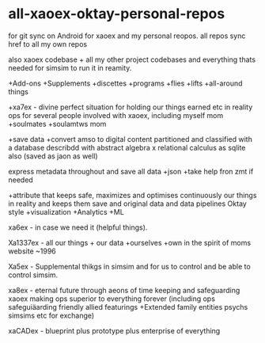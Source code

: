 # all-xaoex-oktay-personal-repos
for git sync on Android for xaoex and my personal reopos. all repos sync href to all my own repos 


also xaoex codebase + all my other project codebases and everything thats needed for simsim to run it in reamity. 

+Add-ons +Supplements +discettes +programs +flies +lifts +all-around things 

+xa7ex - divine perfect situation for holding our things earned etc in reality
ops for several people involved with xaoex, including myself mom +soulmates +soulamtws mom

+save data +convert amso to digital content partitioned and classified with a database describdd with abstract algebra x relational calculus as sqlite also (saved as jaon as well)

express metadata throughout and save all data +json +take help fron zmt if needed


+attribute that keeps safe, maximizes and optimises continuously our things in reality and keeps them save and original data and data pipelines Oktay style +visualization +Analytics +ML

xa6ex - in case we need it (helpful things). 

Xa1337ex - all our things + our data +ourselves +own in the spirit of moms website ~1996 

Xa5ex - Supplemental thikgs in simsim and for us to control and be able to control simsim. 

xa8ex - eternal future through aeons of time keeping and safeguarding xaoex making ops superior to everything forever (including ops safeguiäarding friendly allied featurings +Extended family entities psychs simsims etc for exchange)

xaCADex - blueprint plus prototype plus enterprise of everything
